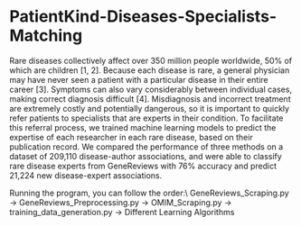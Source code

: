 # PatientKind-Diseases-Specialists-Matching

Rare diseases collectively affect over 350 million people worldwide, 50% of which
are children [1, 2]. Because each disease is rare, a general physician may have
never seen a patient with a particular disease in their entire career [3]. Symptoms
can also vary considerably between individual cases, making correct diagnosis
difficult [4]. Misdiagnosis and incorrect treatment are extremely costly and potentially
dangerous, so it is important to quickly refer patients to specialists that are experts
in their condition. To facilitate this referral process, we trained machine learning
models to predict the expertise of each researcher in each rare disease, based
on their publication record. We compared the performance of three methods on
a dataset of 209,110 disease-author associations, and were able to classify rare
disease experts from GeneReviews with 76% accuracy and predict 21,224 new
disease-expert associations.

Running the program, you can follow the order:\\
GeneReviews_Scraping.py -> GeneReviews_Preprocessing.py -> OMIM_Scraping.py -> training_data_generation.py -> Different Learning Algorithms
